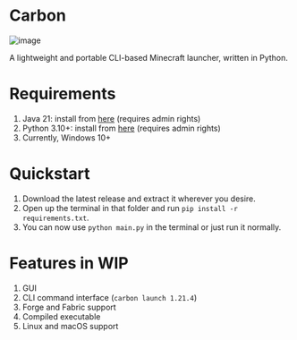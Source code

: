 # Carbon
![image](https://github.com/user-attachments/assets/a28b573d-13ad-428b-bcfd-9e38ef6d8a02)

A lightweight and portable CLI-based Minecraft launcher, written in Python.

# Requirements
1. Java 21: install from [here](https://download.bell-sw.com/java/21.0.5+11/bellsoft-jdk21.0.5+11-windows-amd64.msi) (requires admin rights)
2. Python 3.10+: install from [here](https://www.python.org/downloads/) (requires admin rights)
3. Currently, Windows 10+

# Quickstart
1. Download the latest release and extract it wherever you desire.
2. Open up the terminal in that folder and run
``pip install -r requirements.txt``.
3. You can now use ``python main.py`` in the terminal or just run it normally.

# Features in WIP
1. GUI
2. CLI command interface (``carbon launch 1.21.4``)
3. Forge and Fabric support
4. Compiled executable
5. Linux and macOS support

